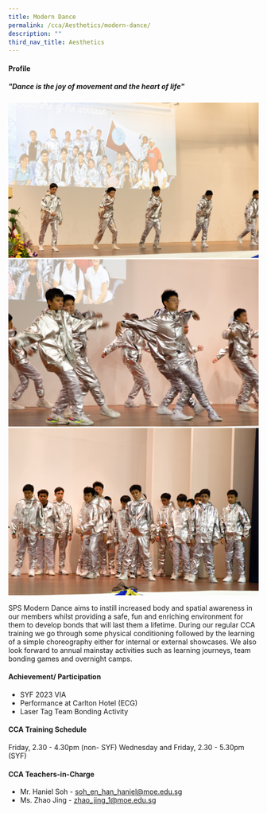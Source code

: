 ```yaml
---
title: Modern Dance
permalink: /cca/Aesthetics/modern-dance/
description: ""
third_nav_title: Aesthetics
---
```

#### **Profile**

##### **"Dance is the joy of movement and the heart of life"**

![](/images/2023updates/dance01.jpg)
<br>
![](/images/2023updates/dance02.jpg)
<br>
![](/images/2023updates/dance03.jpg)


SPS Modern Dance aims to instill increased body and spatial awareness in our members whilst providing a safe, fun and enriching environment for them to develop bonds that will last them a lifetime. During our regular CCA training we go through some physical conditioning followed by the learning of a simple choreography either for internal or external showcases. We also look forward to annual mainstay activities such as learning journeys, team bonding games and overnight camps.

#### **Achievement/ Participation**

* SYF 2023 VIA 
* Performance at Carlton Hotel (ECG) 
* Laser Tag Team Bonding Activity

#### **CCA Training Schedule**

Friday, 2.30 - 4.30pm (non- SYF)
Wednesday and Friday, 2.30 - 5.30pm (SYF)

#### **CCA Teachers-in-Charge**

* Mr. Haniel Soh -&nbsp;[soh_en_han_haniel@moe.edu.sg](mailto:soh_en_han_haniel@moe.edu.sg)
* Ms. Zhao Jing -&nbsp;[zhao_jing_1@moe.edu.sg](mailto:zhao_jing_1@moe.edu.sg)